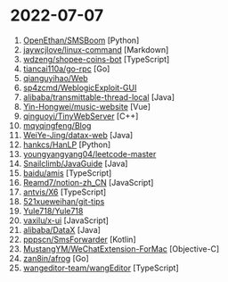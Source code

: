 # 2022-07-07

1. [OpenEthan/SMSBoom](https://github.com/OpenEthan/SMSBoom "短信轰炸/短信测压/ | 一个健壮免费的python短信轰炸程序，专门炸坏蛋蛋，百万接口，多线程全自动添加有效接口，支持异步协程百万并发，全免费的短信轰炸工具！！hongkonger开发全网首发！！") [Python]
2. [jaywcjlove/linux-command](https://github.com/jaywcjlove/linux-command "Linux命令大全搜索工具，内容包含Linux命令手册、详解、学习、搜集。https://git.io/linux") [Markdown]
3. [wdzeng/shopee-coins-bot](https://github.com/wdzeng/shopee-coins-bot "💰 蝦皮簽到機器人 💰") [TypeScript]
4. [tiancai110a/go-rpc](https://github.com/tiancai110a/go-rpc "") [Go]
5. [qianguyihao/Web](https://github.com/qianguyihao/Web "千古前端图文教程，超详细的前端入门到进阶学习笔记。从零开始学前端，做一名精致优雅的前端工程师。") 
6. [sp4zcmd/WeblogicExploit-GUI](https://github.com/sp4zcmd/WeblogicExploit-GUI "Weblogic漏洞利用图形化工具 支持注入内存马、一键上传webshell、命令执行") 
7. [alibaba/transmittable-thread-local](https://github.com/alibaba/transmittable-thread-local "📌 TransmittableThreadLocal (TTL), the missing Java™ std lib(simple & 0-dependency) for framework/middleware, provide an enhanced InheritableThreadLocal that transmits values between threads even using thread pooling components.") [Java]
8. [Yin-Hongwei/music-website](https://github.com/Yin-Hongwei/music-website "🎧 Vue + SpringBoot + MyBatis 音乐网站") [Vue]
9. [qinguoyi/TinyWebServer](https://github.com/qinguoyi/TinyWebServer "🔥 Linux下C++轻量级Web服务器") [C++]
10. [mqyqingfeng/Blog](https://github.com/mqyqingfeng/Blog "冴羽写博客的地方，预计写四个系列：JavaScript深入系列、JavaScript专题系列、ES6系列、React系列。") 
11. [WeiYe-Jing/datax-web](https://github.com/WeiYe-Jing/datax-web "DataX集成可视化页面，选择数据源即可一键生成数据同步任务，支持RDBMS、Hive、HBase、ClickHouse、MongoDB等数据源，批量创建RDBMS数据同步任务，集成开源调度系统，支持分布式、增量同步数据、实时查看运行日志、监控执行器资源、KILL运行进程、数据源信息加密等。") [Java]
12. [hankcs/HanLP](https://github.com/hankcs/HanLP "中文分词 词性标注 命名实体识别 依存句法分析 成分句法分析 语义依存分析 语义角色标注 指代消解 风格转换 语义相似度 新词发现 关键词短语提取 自动摘要 文本分类聚类 拼音简繁转换 自然语言处理") [Python]
13. [youngyangyang04/leetcode-master](https://github.com/youngyangyang04/leetcode-master "《代码随想录》LeetCode 刷题攻略：200道经典题目刷题顺序，共60w字的详细图解，视频难点剖析，50余张思维导图，支持C++，Java，Python，Go，JavaScript等多语言版本，从此算法学习不再迷茫！🔥🔥 来看看，你会发现相见恨晚！🚀") 
14. [Snailclimb/JavaGuide](https://github.com/Snailclimb/JavaGuide "「Java学习+面试指南」一份涵盖大部分 Java 程序员所需要掌握的核心知识。准备 Java 面试，首选 JavaGuide！") [Java]
15. [baidu/amis](https://github.com/baidu/amis "前端低代码框架，通过 JSON 配置就能生成各种页面。") [TypeScript]
16. [Reamd7/notion-zh_CN](https://github.com/Reamd7/notion-zh_CN "notion 中文化") [JavaScript]
17. [antvis/X6](https://github.com/antvis/X6 "🚀 JavaScript diagramming library that uses SVG and HTML for rendering.") [TypeScript]
18. [521xueweihan/git-tips](https://github.com/521xueweihan/git-tips "Git的奇技淫巧") 
19. [Yule718/Yule718](https://github.com/Yule718/Yule718 "Config files for my GitHub profile.") 
20. [vaxilu/x-ui](https://github.com/vaxilu/x-ui "支持多协议多用户的 xray 面板") [JavaScript]
21. [alibaba/DataX](https://github.com/alibaba/DataX "DataX是阿里云DataWorks数据集成的开源版本。") [Java]
22. [pppscn/SmsForwarder](https://github.com/pppscn/SmsForwarder "短信转发器——监控Android手机短信、来电、APP通知，并根据指定规则转发到其他手机：钉钉机器人、企业微信群机器人、飞书机器人、企业微信应用消息、邮箱、bark、webhook、Telegram机器人、Server酱、PushPlus、手机短信等。包括主动控制服务端与客户端，让你轻松远程发短信、查短信、查通话、查话簿、查电量等。（V3.0 新增）PS.这个APK主要是学习与自用，如有BUG请提ISSUE，同时欢迎大家提PR指正") [Kotlin]
23. [MustangYM/WeChatExtension-ForMac](https://github.com/MustangYM/WeChatExtension-ForMac "Mac微信功能拓展/微信插件/微信小助手(A plugin for Mac WeChat)") [Objective-C]
24. [zan8in/afrog](https://github.com/zan8in/afrog "afrog 是一款性能卓越、快速稳定、PoC 可定制化的漏洞扫描工具 - A tool for finding vulnerabilities") [Go]
25. [wangeditor-team/wangEditor](https://github.com/wangeditor-team/wangEditor "wangEditor —— 开源 Web 富文本编辑器") [TypeScript]
